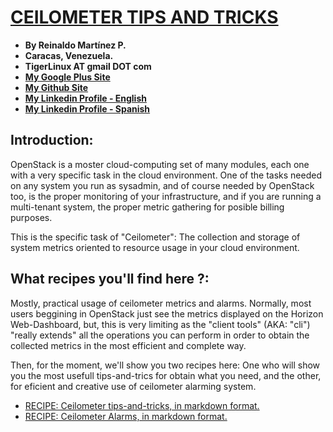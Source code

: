 # [CEILOMETER TIPS AND TRICKS](http://tigerlinux.github.io)

- **By Reinaldo Martínez P.**
- **Caracas, Venezuela.**
- **TigerLinux AT gmail DOT com**
- **[My Google Plus Site](https://plus.google.com/+ReinaldoMartinez)**
- **[My Github Site](https://github.com/tigerlinux)**
- **[My Linkedin Profile - English](https://ve.linkedin.com/in/tigerlinux/en)**
- **[My Linkedin Profile - Spanish](https://ve.linkedin.com/in/tigerlinux/es)**


## Introduction:

OpenStack is a moster cloud-computing set of many modules, each one with a very specific task in the cloud environment. One of the tasks needed on any system you run as sysadmin, and of course needed by OpenStack too, is the proper monitoring of your infrastructure, and if you are running a multi-tenant system, the proper metric gathering for posible billing purposes. 

This is the specific task of "Ceilometer": The collection and storage of system metrics oriented to resource usage in your cloud environment.


## What recipes you'll find here ?:

Mostly, practical usage of ceilometer metrics and alarms. Normally, most users beggining in OpenStack just see the metrics displayed on the Horizon Web-Dashboard, but, this is very limiting as the "client tools" (AKA: "cli") "really extends" all the operations you can perform in order to obtain the collected metrics in the most efficient and complete way.

Then, for the moment, we'll show you two recipes here: One who will show you the most usefull tips-and-trics for obtain what you need, and the other, for eficient and creative use of ceilometer alarming system.

* [RECIPE: Ceilometer tips-and-tricks, in markdown format.](https://github.com/tigerlinux/tigerlinux-extra-recipes/blob/master/recipes/openstack/ceilometer-tips-and-tricks/RECIPE-ceilometer-tips-and-tricks.md "Ceilometer Tips-and-Trics Recipe")
* [RECIPE: Ceilometer Alarms, in markdown format.](https://github.com/tigerlinux/tigerlinux-extra-recipes/blob/master/recipes/openstack/ceilometer-tips-and-tricks/RECIPE-ceilometer-alarms.md "Ceilometer Alarms - A practical Example")
